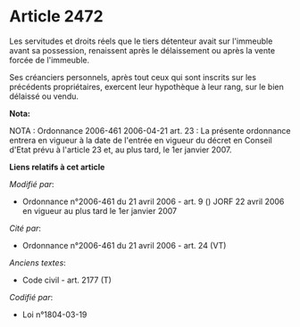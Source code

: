 # Article 2472

Les servitudes et droits réels que le tiers détenteur avait sur l'immeuble avant sa possession, renaissent après le
délaissement ou après la vente forcée de l'immeuble.

Ses créanciers personnels, après tout ceux qui sont inscrits sur les précédents propriétaires, exercent leur hypothèque à
leur rang, sur le bien délaissé ou vendu.

**Nota:**

NOTA : Ordonnance 2006-461 2006-04-21 art. 23 : La présente ordonnance entrera en vigueur à la date de l'entrée en vigueur du
décret en Conseil d'Etat prévu à l'article 23 et, au plus tard, le 1er janvier 2007.

**Liens relatifs à cet article**

_Modifié par_:

  - Ordonnance n°2006-461 du 21 avril 2006 - art. 9 () JORF 22 avril 2006 en vigueur au plus tard le 1er janvier 2007

_Cité par_:

  - Ordonnance n°2006-461 du 21 avril 2006 - art. 24 (VT)

_Anciens textes_:

  - Code civil - art. 2177 (T)

_Codifié par_:

  - Loi n°1804-03-19
